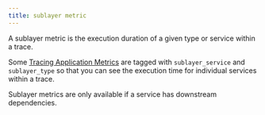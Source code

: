 ```yaml
---
title: sublayer metric
---
```

A sublayer metric is the execution duration of a given type or service within a trace.

Some [Tracing Application Metrics][1] are tagged with `sublayer_service` and `sublayer_type` so that you can see the execution time for individual services within a trace.

Sublayer metrics are only available if a service has downstream dependencies.

[1]: /tracing/metrics/metrics_namespace/